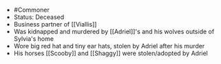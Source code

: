 - #Commoner
- Status: Deceased
- Business partner of [[Viallis]]
- Was kidnapped and murdered by [[Adriel]]'s and his wolves outside of Sylvia's home
- Wore big red hat and tiny ear hats, stolen by Adriel after his murder
- His horses [[Scooby]] and [[Shaggy]] were stolen/adopted by Adriel